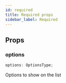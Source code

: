 ```yaml
---
id: required
title: Required props
sidebar_label: Required
---
```


## Props
### options
```typescript jsx
options: OptionsType;
```
Options to show on the list
